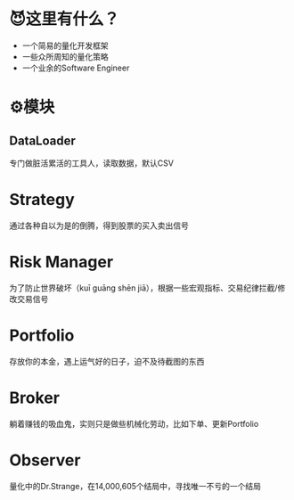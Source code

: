 # 😈这里有什么？
- 一个简易的量化开发框架
- 一些众所周知的量化策略
- 一个业余的Software Engineer
# ⚙️模块
## DataLoader
专门做脏活累活的工具人，读取数据，默认CSV
# Strategy
通过各种自以为是的倒腾，得到股票的买入卖出信号
# Risk Manager
为了防止世界破坏（kuī guāng shēn jiā），根据一些宏观指标、交易纪律拦截/修改交易信号
# Portfolio
存放你的本金，遇上运气好的日子，迫不及待截图的东西
# Broker
躺着赚钱的吸血鬼，实则只是做些机械化劳动，比如下单、更新Portfolio
# Observer
量化中的Dr.Strange，在14,000,605个结局中，寻找唯一不亏的一个结局